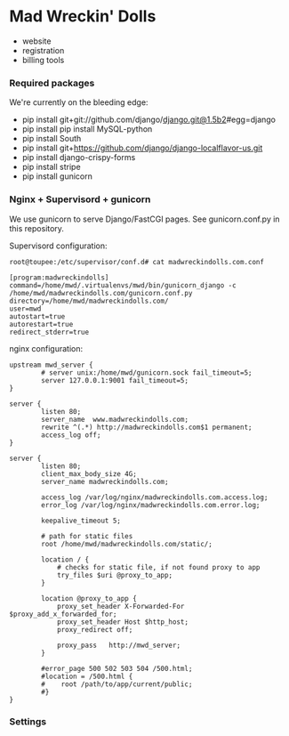 # Mad Wreckin' Dolls

* website
* registration
* billing tools

### Required packages

We're currently on the bleeding edge:

* pip install git+git://github.com/django/django.git@1.5b2#egg=django
* pip install pip install MySQL-python
* pip install South
* pip install git+https://github.com/django/django-localflavor-us.git
* pip install django-crispy-forms
* pip install stripe
* pip install gunicorn

### Nginx + Supervisord + gunicorn

We use gunicorn to serve Django/FastCGI pages. See gunicorn.conf.py in this repository.

Supervisord configuration:

    root@toupee:/etc/supervisor/conf.d# cat madwreckindolls.com.conf 

    [program:madwreckindolls]
    command=/home/mwd/.virtualenvs/mwd/bin/gunicorn_django -c /home/mwd/madwreckindolls.com/gunicorn.conf.py
    directory=/home/mwd/madwreckindolls.com/
    user=mwd
    autostart=true
    autorestart=true
    redirect_stderr=true

nginx configuration:

    upstream mwd_server {
            # server unix:/home/mwd/gunicorn.sock fail_timeout=5;
            server 127.0.0.1:9001 fail_timeout=5;
    }

    server {
            listen 80;
            server_name  www.madwreckindolls.com;
            rewrite ^(.*) http://madwreckindolls.com$1 permanent;
            access_log off;
    }

    server {
            listen 80;
            client_max_body_size 4G;
            server_name madwreckindolls.com;

            access_log /var/log/nginx/madwreckindolls.com.access.log;
            error_log /var/log/nginx/madwreckindolls.com.error.log;

            keepalive_timeout 5;

            # path for static files
            root /home/mwd/madwreckindolls.com/static/;

            location / {
                # checks for static file, if not found proxy to app
                try_files $uri @proxy_to_app;
            }

            location @proxy_to_app {
                proxy_set_header X-Forwarded-For $proxy_add_x_forwarded_for;
                proxy_set_header Host $http_host;
                proxy_redirect off;

                proxy_pass   http://mwd_server;
            }

            #error_page 500 502 503 504 /500.html;
            #location = /500.html {
            #    root /path/to/app/current/public;
            #}
    }


### Settings

